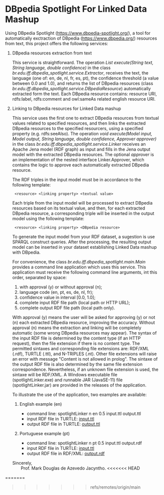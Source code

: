 # DBpedia Spotlight For Linked Data Mashup
Using DBpedia Spotlight (https://www.dbpedia-spotlight.org/), a tool for automatically exctraction of DBpedia (https://www.dbpedia.org/) resources from text, this project offers the following services:

1. DBpedia resources extraction from text

   This service is straightforward. The operation *List<DBpediaResource> execute(String text, String language, double confidence)* in the class *br.edu.iff.dbpedia_spotlight.service.Extractor*, receives the text, the language (one of: en, de, nl, fr, es, pt), the confidence threshold (a value between 0.0 and 1.0), and returns the list of DBpedia resources (class *br.edu.iff.dbpedia_spotlight.service.DBpediaResource*) automatically extracted form the text. Each DBpedia resource contains: resource URI, rdfs:label, rdfs:comment and owl:sameAs related english resource URI.

2. Linking to DBpedia resources for Linked Data mashup
    
    This service uses the first one to extract DBpedia resources from textual values related to specified resources, and then links the extracted DBpedia resources to the specified resourcers, using a specified property (e.g. rdfs:seeAlso). The operation *void execute(Model input, Model output, String language, double confidence, Approver approver)* in the class *br.edu.iff.dbpedia_spotlight.service.Linker* receives an Apache Jena model (RDF graph) as input and fills in the Jena output model with the extracted DBpedia resources. The optional *approver* is an implementation of the nested interface Linker.Approver, which contains the logic to approve each automatically extracted DBpedia resource. 
    
    The RDF triples in the input model must be in accordance to the following template: 
        
        <resource> <linking property> <textual value>  
  
    Each triple from the input model will be processed to extract DBpedia resources based on its textual value, and then, for each extracted DBpedia resource, a corresponding triple will be inserted in the output model using the following template:
        
        <resource> <linking property> <DBpedia resource>

    To generate the input model from your RDF dataset, a sugestion is use SPARQL construct queries. After the processing, the resulting output model can be inserted in your dataset establishing Linked Data mashup with DBpedia.
    
    For convenience, the class *br.edu.iff.dbpedia_spotlight.main.Main* provides a command line application which uses this service. This application must receive the following command line arguments, int this order, separated by space:
    1. with approval (y) or without approval (n);
    2. language code (en, pt, es, de, nl, fr);
    3. confidence value in interval [0.0, 1.0];
    4. complete input RDF file path (local path or HTTP URL);
    5. complete output RDF file path (local path only).
    
    With approval (y) means the user will be asked for approving (y) or not (n) each extracted DBpedia resource, improving the accuracy. Without approval (n) means the extraction and linking will be completely automatic (some wrong DBpedia resources may appear). 
    The syntax of the input RDF file is determined by the content type (if an HTTP request), then the file extension if there is no content type. The permitted sintaxes and corresponding file extensions are: RDF/XML (.rdf), TURTLE (.ttl), and N-TRIPLES (.nt). Other file extensions will raise an error with message "Content is not allowed in prolog".
    The sintaxe of the output RDF file is also determined by the same file extension correspondence. Nevertheless, if an unknown file extension is used, the sintaxe will be RDF/XML.
    A Windows executable file (spotlightLinker.exe) and runnable JAR (JavaSE-11) file  (spotlightLinker.jar) are provided in the releases of the application.
    
    To illustrate the use of the application, two examples are available:
    
    1. English example (en)
        * command line: spotlightLinker n en 0.5 input.ttl output.ttl
        * input RDF file in TURTLE: [input.ttl](https://drive.google.com/file/d/1w4tX9odNk3uS6f5rfGvTwhwdnR5pEVRR/view?usp=sharing "input RDF file")
        * output RDF file in TURTLE: [output.ttl](https://drive.google.com/file/d/1zLFmR9dd5b5LD8XGFwQ0_QpkmzwOYyuB/view?usp=sharing "output RDF file")
        
    3. Portuguese example (pt)
        * command line: spotlightLinker n pt 0.5 input.ttl output.rdf
        * input RDF file in TURTLE: [input.ttl](https://drive.google.com/file/d/1uHIshFqx1og1jq42fr89xislH0bQIbiH/view?usp=sharing "input RDF file")
        * output RDF file in RDF/XML: [output.rdf](https://drive.google.com/file/d/1ewDWZwB9ONuIGNCSCf9i8tV1LJ0We9j9/view?usp=sharing "output RDF file")
    
    
    Sincerely,<br>&nbsp;&nbsp;&nbsp;&nbsp;&nbsp;&nbsp;&nbsp;Prof. Mark Douglas de Azevedo Jacyntho.
<<<<<<< HEAD
    
=======
    
>>>>>>> refs/remotes/origin/main
